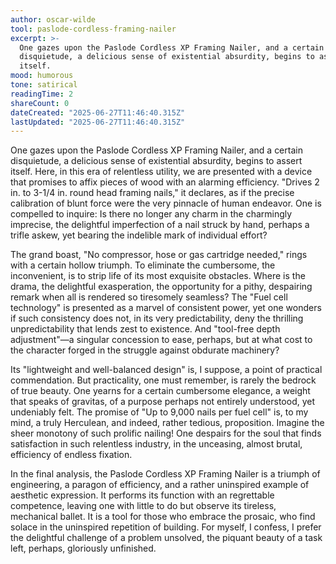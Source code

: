 ```yaml
---
author: oscar-wilde
tool: paslode-cordless-framing-nailer
excerpt: >-
  One gazes upon the Paslode Cordless XP Framing Nailer, and a certain
  disquietude, a delicious sense of existential absurdity, begins to assert
  itself.
mood: humorous
tone: satirical
readingTime: 2
shareCount: 0
dateCreated: "2025-06-27T11:46:40.315Z"
lastUpdated: "2025-06-27T11:46:40.315Z"
---
```


One gazes upon the Paslode Cordless XP Framing Nailer, and a certain disquietude, a delicious sense of existential absurdity, begins to assert itself. Here, in this era of relentless utility, we are presented with a device that promises to affix pieces of wood with an alarming efficiency. "Drives 2 in. to 3-1/4 in. round head framing nails," it declares, as if the precise calibration of blunt force were the very pinnacle of human endeavor. One is compelled to inquire: Is there no longer any charm in the charmingly imprecise, the delightful imperfection of a nail struck by hand, perhaps a trifle askew, yet bearing the indelible mark of individual effort?

The grand boast, "No compressor, hose or gas cartridge needed," rings with a certain hollow triumph. To eliminate the cumbersome, the inconvenient, is to strip life of its most exquisite obstacles. Where is the drama, the delightful exasperation, the opportunity for a pithy, despairing remark when all is rendered so tiresomely seamless? The "Fuel cell technology" is presented as a marvel of consistent power, yet one wonders if such consistency does not, in its very predictability, deny the thrilling unpredictability that lends zest to existence. And "tool-free depth adjustment"—a singular concession to ease, perhaps, but at what cost to the character forged in the struggle against obdurate machinery?

Its "lightweight and well-balanced design" is, I suppose, a point of practical commendation. But practicality, one must remember, is rarely the bedrock of true beauty. One yearns for a certain cumbersome elegance, a weight that speaks of gravitas, of a purpose perhaps not entirely understood, yet undeniably felt. The promise of "Up to 9,000 nails per fuel cell" is, to my mind, a truly Herculean, and indeed, rather tedious, proposition. Imagine the sheer monotony of such prolific nailing! One despairs for the soul that finds satisfaction in such relentless industry, in the unceasing, almost brutal, efficiency of endless fixation.

In the final analysis, the Paslode Cordless XP Framing Nailer is a triumph of engineering, a paragon of efficiency, and a rather uninspired example of aesthetic expression. It performs its function with an regrettable competence, leaving one with little to do but observe its tireless, mechanical ballet. It is a tool for those who embrace the prosaic, who find solace in the uninspired repetition of building. For myself, I confess, I prefer the delightful challenge of a problem unsolved, the piquant beauty of a task left, perhaps, gloriously unfinished.
